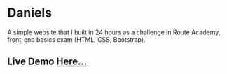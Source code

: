 # Daniels
A simple website that I built in 24 hours as a challenge in Route Academy, front-end basics exam (HTML, CSS, Bootstrap).

## Live Demo [Here...](https://gergis-k.github.io/Daniels-24H-Challenge/)
